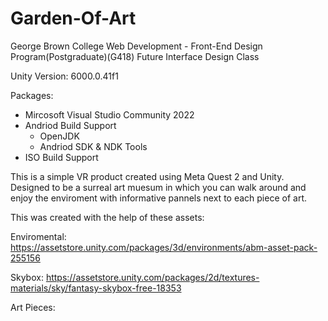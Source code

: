 # Garden-Of-Art
George Brown College
Web Development - Front-End Design Program(Postgraduate)(G418)
Future Interface Design Class

Unity Version:
6000.0.41f1

Packages: 
 - Mircosoft Visual Studio Community 2022
 - Andriod Build Support
   - OpenJDK
   - Andriod SDK & NDK Tools
 - ISO Build Support

This is a simple VR product created using Meta Quest 2 and Unity. Designed to be a surreal art muesum in which you can walk around and enjoy the enviroment with informative pannels next to each piece of art.

This was created with the help of these assets:

Enviromental:
https://assetstore.unity.com/packages/3d/environments/abm-asset-pack-255156

Skybox:
https://assetstore.unity.com/packages/2d/textures-materials/sky/fantasy-skybox-free-18353

Art Pieces:


